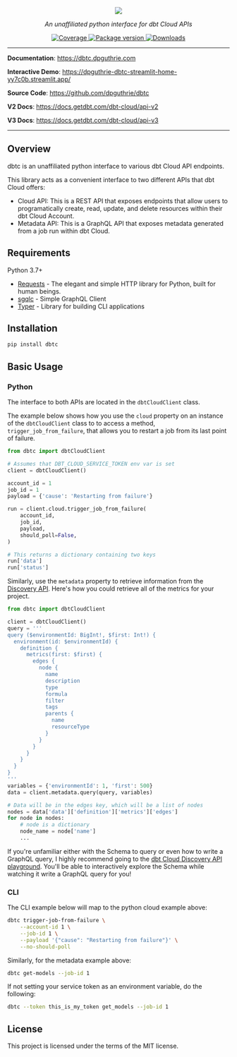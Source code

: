 <p align="center">
    <a href="#"><img src="docs/img/dbt-standalone.png"></a>
</p>
<p align="center">
    <em>An unaffiliated python interface for dbt Cloud APIs</em>
</p>
<p align="center">
    <a href="https://codecov.io/gh/dpguthrie/dbtc" target="_blank">
        <img src="https://img.shields.io/codecov/c/github/dpguthrie/dbtc" alt="Coverage">
    </a>
    <a href="https://pypi.org/project/dbtc" target="_blank">
        <img src="https://badge.fury.io/py/dbtc.svg" alt="Package version">
    </a>
    <a href="https://pepy.tech/project/dbtc" target="_blank">
        <img src="https://pepy.tech/badge/dbtc" alt="Downloads">
    </a>
</p>

---

**Documentation**: <a target="_blank" href="https://dbtc.dpguthrie.com">https://dbtc.dpguthrie.com</a>

**Interactive Demo**: <a target="_blank" href="https://dpguthrie-dbtc-streamlit-home-yy7c0b.streamlit.app/">https://dpguthrie-dbtc-streamlit-home-yy7c0b.streamlit.app/</a>

**Source Code**: <a target="_blank" href="https://github.com/dpguthrie/dbtc">https://github.com/dpguthrie/dbtc</a>

**V2 Docs**: <a target="_blank" href="https://docs.getdbt.com/dbt-cloud/api-v2">https://docs.getdbt.com/dbt-cloud/api-v2</a>

**V3 Docs**: <a target="_blank" href="https://docs.getdbt.com/dbt-cloud/api-v3">https://docs.getdbt.com/dbt-cloud/api-v3</a>

---

## Overview

dbtc is an unaffiliated python interface to various dbt Cloud API endpoints.

This library acts as a convenient interface to two different APIs that dbt Cloud offers:

- Cloud API:  This is a REST API that exposes endpoints that allow users to programatically create, read, update, and delete
resources within their dbt Cloud Account.
- Metadata API:  This is a GraphQL API that exposes metadata generated from a job run within dbt Cloud.

## Requirements

Python 3.7+

- [Requests](https://requests.readthedocs.io/en/master/) - The elegant and simple HTTP library for Python, built for human beings.
- [sgqlc](https://github.com/profusion/sgqlc) - Simple GraphQL Client
- [Typer](https://github.com/tiangolo/typer) - Library for building CLI applications

## Installation

```bash
pip install dbtc
```
## Basic Usage

### Python

The interface to both APIs are located in the `dbtCloudClient` class.

The example below shows how you use the `cloud` property on an instance of the `dbtCloudClient` class to to access a method, `trigger_job_from_failure`, that allows you to restart a job from its last point of failure.

```python
from dbtc import dbtCloudClient

# Assumes that DBT_CLOUD_SERVICE_TOKEN env var is set
client = dbtCloudClient()

account_id = 1
job_id = 1
payload = {'cause': 'Restarting from failure'}

run = client.cloud.trigger_job_from_failure(
    account_id,
    job_id,
    payload,
    should_poll=False,
)

# This returns a dictionary containing two keys
run['data']
run['status']
```

Similarly, use the `metadata` property to retrieve information from the [Discovery API](https://docs.getdbt.com/docs/dbt-cloud-apis/discovery-api).
Here's how you could retrieve all of the metrics for your project.

```python
from dbtc import dbtCloudClient

client = dbtCloudClient()
query = '''
query ($environmentId: BigInt!, $first: Int!) {
  environment(id: $environmentId) {
    definition {
      metrics(first: $first) {
        edges {
          node {
            name
            description
            type
            formula
            filter
            tags
            parents {
              name
              resourceType
            }
          }
        }
      }
    }
  }
}
'''
variables = {'environmentId': 1, 'first': 500}
data = client.metadata.query(query, variables)

# Data will be in the edges key, which will be a list of nodes
nodes = data['data']['definition']['metrics']['edges']
for node in nodes:
    # node is a dictionary
    node_name = node['name']
    ...
```

If you're unfamiliar either with the Schema to query or even how to write a GraphQL query, I highly recommend going to the [dbt Cloud Discovery API playground](https://metadata.cloud.getdbt.com/beta/graphql).  You'll be able to interactively explore the Schema while watching it write a GraphQL query for you!

### CLI

The CLI example below will map to the python cloud example above:

```bash
dbtc trigger-job-from-failure \
    --account-id 1 \
    --job-id 1 \
    --payload '{"cause": "Restarting from failure"}' \
    --no-should-poll
```

Similarly, for the metadata example above:

```bash
dbtc get-models --job-id 1
```

If not setting your service token as an environment variable, do the following:

```bash
dbtc --token this_is_my_token get_models --job-id 1
```

## License

This project is licensed under the terms of the MIT license.
